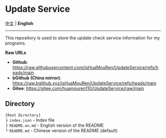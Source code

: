# Update Service

[中文](/README.md) | **English**

---

This repository is used to store the update check service information for my programs.

**Raw URLs**
- **Github**: https://raw.githubusercontent.com/isHuaMouRen/UpdateService/refs/heads/main
- **bGithub (China mirror)**: https://raw.bgithub.xyz/isHuaMouRen/UpdateService/refs/heads/main
- **Gitee**: https://gitee.com/huamouren110/UpdateService/raw/main

## Directory

`[Root Directory]`<br>
├ `index.json` - Index file<br>
├ `README.en.md` - English version of the README<br>
└ `README.md` - Chinese version of the README (default)<br>
